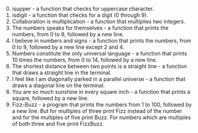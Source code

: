 0. isupper - a function that checks for uppercase character.
1. isdigit - a function that checks for a digit (0 through 9).
2. Collaboration is multiplication - a function that multiplies two integers.
3. The numbers speaks for themselves - a function that prints the numbers, from 0 to 9, followed by a new line.
4. I believe in numbers and signs - a function that prints the numbers, from 0 to 9, followed by a new line except 2 and 4.
5. Numbers constitute the only universal language - a function that prints 10 times the numbers, from 0 to 14, followed by a new line.
6. The shortest distance between two points is a straight line - a function that draws a straight line in the terminal.
7. I feel like I am diagonally parked in a parallel universe - a function that draws a diagonal line on the terminal.
8. You are so much sunshine in every square inch - a function that prints a square, followed by a new line.
9. Fizz-Buzz - a program that prints the numbers from 1 to 100, followed by a new line. But for multiples of three print Fizz instead of the number and for the multiples of five print Buzz. For numbers which are multiples of both three and five print FizzBuzz.

